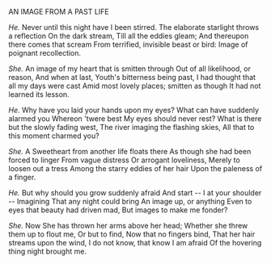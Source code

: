 AN IMAGE FROM A PAST LIFE

*He.* Never until this night have I been stirred.
The elaborate starlight throws a reflection
On the dark stream,
Till all the eddies gleam;
And thereupon there comes that scream
From terrified, invisible beast or bird:
Image of poignant recollection.

*She.* An image of my heart that is smitten through
Out of all likelihood, or reason,
And when at last,
Youth's bitterness being past,
I had thought that all my days were cast
Amid most lovely places; smitten as though
It had not learned its lesson.

*He.* Why have you laid your hands upon my eyes?
What can have suddenly alarmed you
Whereon 'twere best
My eyes should never rest?
What is there but the slowly fading west,
The river imaging the flashing skies,
All that to this moment charmed you?

*She.* A Sweetheart from another life floats there
As though she had been forced to linger
From vague distress
Or arrogant loveliness,
Merely to loosen out a tress
Among the starry eddies of her hair
Upon the paleness of a finger.

*He.* But why should you grow suddenly afraid
And start -- I at your shoulder --
Imagining
That any night could bring
An image up, or anything
Even to eyes that beauty had driven mad,
But images to make me fonder?

*She.* Now She has thrown her arms above her head;
Whether she threw them up to flout me,
Or but to find,
Now that no fingers bind,
That her hair streams upon the wind,
I do not know, that know I am afraid
Of the hovering thing night brought me.
